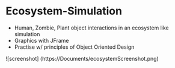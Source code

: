 # Ecosystem-Simulation

- Human, Zombie, Plant object interactions in an ecosystem like simulation
- Graphics with JFrame
- Practise w/ principles of Object Oriented Design

![screenshot]
(https://Documents/ecosystemScreenshot.png)
